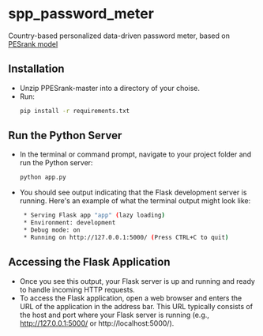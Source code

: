 # spp_password_meter
Country-based personalized data-driven password meter, based on [PESrank model](https://github.com/lirondavid/PESrank)
## Installation
* Unzip PPESrank-master into a directory of your choise.
* Run:
  ```bash
  pip install -r requirements.txt
  ```
## Run the Python Server
* In the terminal or command prompt, navigate to your project folder and run the Python server:
  ```bash
  python app.py
  ```
* You should see output indicating that the Flask development server is running.
  Here's an example of what the terminal output might look like:
  ```bash
   * Serving Flask app "app" (lazy loading)
   * Environment: development
   * Debug mode: on
   * Running on http://127.0.0.1:5000/ (Press CTRL+C to quit)
  ```
## Accessing the Flask Application
* Once you see this output, your Flask server is up and running and ready to handle incoming HTTP requests.
* To access the Flask application, open a web browser and enters the URL of the application in the address bar.
  This URL typically consists of the host and port where your Flask server is running (e.g., http://127.0.0.1:5000/ or http://localhost:5000/).
